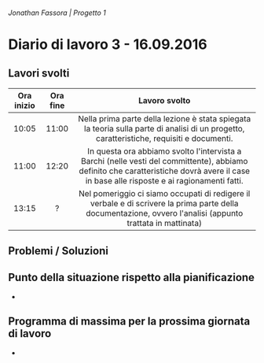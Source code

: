 ###### Jonathan Fassora | Progetto 1
# Diario di lavoro 3 - 16.09.2016
## Lavori svolti

| Ora inizio | Ora fine | Lavoro svolto |
|:-------------:|:-------------:|:-----:|
| 10:05 | 11:00 | Nella prima parte della lezione è stata spiegata la teoria sulla parte di analisi di un progetto, caratteristiche, requisiti e documenti. |
| 11:00 | 12:20 | In questa ora abbiamo svolto l'intervista a Barchi (nelle vesti del committente), abbiamo definito che caratteristiche dovrà avere il case in base alle risposte e ai ragionamenti fatti. |
| 13:15 | ? | Nel pomeriggio ci siamo occupati di redigere il verbale e di scrivere la prima parte della documentazione, ovvero l'analisi (appunto trattata in mattinata) |

## Problemi / Soluzioni

## Punto della situazione rispetto alla pianificazione
-
## Programma di massima per la prossima giornata di lavoro
-
